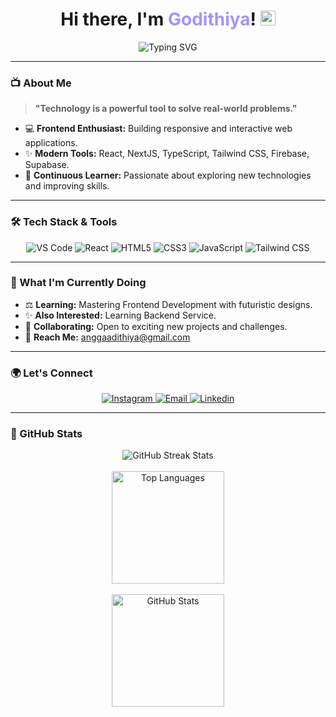 # <h1 align="center">Hi there, I'm <span style="color:#a594f9">Godithiya</span>! <img src="https://em-content.zobj.net/source/apple/391/waving-hand_light-skin-tone_1f44b-1f3fb_1f3fb.png" style="width:24px; height:24px;" /></h1>

<div align="center">
    <img src="https://readme-typing-svg.herokuapp.com?font=Fira+Code&size=22&pause=1000&color=adb5bd&center=true&vCenter=true&width=450&lines=Passionate+Web+Developer;Exploring+Modern+Technologies;Let's+Build+Something+Amazing!" alt="Typing SVG" />
</div>

---

### 📺 About Me

> **"Technology is a powerful tool to solve real-world problems."**  

- 💻 **Frontend Enthusiast:** Building responsive and interactive web applications.
- ✨ **Modern Tools:** React, NextJS, TypeScript, Tailwind CSS, Firebase, Supabase.
- 📖 **Continuous Learner:** Passionate about exploring new technologies and improving skills.

---

### 🛠 Tech Stack & Tools

<div align="center">
    <img src="https://img.shields.io/badge/Visual%20Studio%20Code-2e3440.svg?style=for-the-badge&logo=visual-studio-code&logoColor=728eab&labelColor=2e3440&color=2e3440" alt="VS Code"/>
    <img src="https://img.shields.io/badge/React-2e3440.svg?style=for-the-badge&logo=react&logoColor=728eab&labelColor=2e3440&color=2e3440" alt="React"/>
    <img src="https://img.shields.io/badge/HTML5-2e3440.svg?style=for-the-badge&logo=html5&logoColor=728eab&labelColor=2e3440&color=2e3440" alt="HTML5"/>
    <img src="https://img.shields.io/badge/CSS3-2e3440.svg?style=for-the-badge&logo=css3&logoColor=728eab&labelColor=2e3440&color=2e3440" alt="CSS3"/>
    <img src="https://img.shields.io/badge/JavaScript-2e3440.svg?style=for-the-badge&logo=javascript&logoColor=728eab&labelColor=2e3440&color=2e3440" alt="JavaScript"/>
    <img src="https://img.shields.io/badge/Tailwind_CSS-2e3440.svg?style=for-the-badge&logo=tailwind-css&logoColor=728eab&labelColor=2e3440&color=2e3440" alt="Tailwind CSS"/>
</div>

---

### 🚀 What I'm Currently Doing

- ⚖️ **Learning:** Mastering Frontend Development with futuristic designs.
- ✨ **Also Interested:** Learning Backend Service.
- 👤 **Collaborating:** Open to exciting new projects and challenges.
- 📧 **Reach Me:** [anggaadithiya@gmail.com](mailto:anggaadithiya@gmail.com)

---

### 🌍 Let's Connect

<div align="center">
    <a href="https://www.instagram.com/godithiya/" target="_blank">
        <img src="https://img.shields.io/badge/Instagram-2e3440.svg?style=for-the-badge&logo=instagram&logoColor=728eab&labelColor=2e3440&color=2e3440" alt="Instagram"/>
    </a>
    <a href="mailto:anggaadithiya@gmail.com" target="_blank">
        <img src="https://img.shields.io/badge/Email-2e3440.svg?style=for-the-badge&logo=gmail&logoColor=728eab&labelColor=2e3440&color=2e3440" alt="Email"/>
    </a>
    <a href="https://www.linkedin.com/in/angga-adithiya-146b51366" target="_blank">
        <img src="https://img.shields.io/badge/LinkedIn-2e3440.svg?style=for-the-badge&logo=linkedin&logoColor=728eab&labelColor=2e3440&color=2e3440" alt="Linkedin"/>
    </a>
</div>

---

### 🌟 GitHub Stats

<div align="center">
    <img src="https://github-readme-streak-stats.herokuapp.com/?user=godithiya&theme=nord" alt="GitHub Streak Stats" />
</div>
    <br/>
<div align="center">
    <img src="https://github-readme-stats.vercel.app/api/top-langs/?username=godithiya&layout=compact&theme=nord" height="180" alt="Top Languages"/>
</div>
    <br/>
<div align="center">
    <img src="https://github-readme-stats.vercel.app/api?username=godithiya&show_icons=true&theme=nord" height="180" alt="GitHub Stats"/>
</div>

